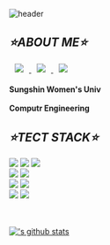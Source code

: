 ![header](https://capsule-render.vercel.app/api?type=slice&color=05022C&height=300&section=footer&text=LeeMinHyeong&fontSize=60&fontAlign=70&fontAlignY=80&fontColor=FFD966)

## ***⭐ABOUT ME⭐***

<a href="https://www.instagram.com/br.__ght/">
    <img 
        src="http://img.shields.io/badge/-instagram-05022C?style=flat&logo=Instagram&link=https://www.instagram.com/br.__ght/"
        style="height : auto; margin-left : 10px; margin-right : 10px;"/>
</a>
<a href="https://blog.naver.com/kjw87130">
      <img
      src="http://img.shields.io/badge/-Blog-bdffc1?style=flat&logo=naver&link=https://blog.naver.com/kjw87130"
      style="height : auto; margin-left : 10px; margin-right : 10px;"/>
    </a>
<a href="mailto:already.nyeong@gmail.com">
<img src="https://img.shields.io/badge/Gmail-d14836?style=flat-square&logo=Gmail&logoColor=white&link=mailto:already.nyeong@gmail.com"
style="height : auto; margin-left : 10px; margin-right : 10px;"/>
</a>

#### Sungshin Women's Univ<br/></br>Computr Engineering

## ***⭐TECT STACK⭐***

<div align="left">
  <img src="https://img.shields.io/badge/Python-blue?style=flat-square&logo=Python&logoColor=white"/>
  <img src="https://img.shields.io/badge/c++-00599C?style=flat-square&logo=c%2B%2B&logoColor=white"/> 
  <img src="https://img.shields.io/badge/Java-blue?style=flat-square&logo=Java&logoColor=white"/> 
  <br/>
  <img src="https://img.shields.io/badge/Node.js-339933?style=flat-square&logo=Node.js&logoColor=white"/> 
  <img src="https://img.shields.io/badge/express.js-%23404d59.svg?style=flat-square&logo=Node.js&logoColor=white"/> 
  <br/>
  <img src ="https://img.shields.io/badge/MariaDB-003545?style=flat-square&logo=Node.js&logoColor=white"/> 
  <img src="https://img.shields.io/badge/mysql-%2300f.svg?style=flat-square&logo=Node.js&logoColor=white"/> 
  <br/>
  <img src="https://img.shields.io/badge/css-blue?style=flat-square&logo=css3&logoColor=white"/> 
  <img src="https://img.shields.io/badge/html-E34F26?style=flat-square&logo=html5&logoColor=white"/>
<!--   <img src="https://img.shields.io/badge/react-%2320232a.svg?style=flat-square&logo=Node.js&logoColor=white"/> -->
</div>

<br/><br/>
[!['s github stats](https://github-readme-stats.vercel.app/api?username=alreadynyeong&count_private=true&custom_title=My_bright_github🌠&bg_color=05022C&title_color=FFD966&text_color=FFD966)](https://github.com/anuraghazra/github-readme-stats)

